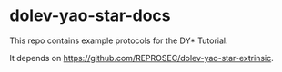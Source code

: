 # dolev-yao-star-docs

This repo contains example protocols for the DY* Tutorial.

It depends on https://github.com/REPROSEC/dolev-yao-star-extrinsic.
